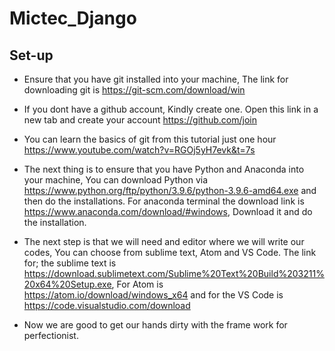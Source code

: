 # Mictec_Django
## Set-up
   - Ensure that you have git installed into your machine, The link for downloading git is <https://git-scm.com/download/win>
   
   - If you dont have a github account, Kindly create one. Open this link in a new tab and create your account <https://github.com/join>
   
   - You can learn the basics of git from this tutorial just one hour <https://www.youtube.com/watch?v=RGOj5yH7evk&t=7s>
   - The next thing is to ensure that you have Python and Anaconda into your machine, You can download Python via     <https://www.python.org/ftp/python/3.9.6/python-3.9.6-amd64.exe> and then do the installations. For anaconda terminal the download link is <https://www.anaconda.com/download/#windows>, Download it and do the installation.
   
   - The next step is that we will need and editor where we will write our codes, You can choose from sublime text, Atom and VS Code. The link for; the sublime text is <https://download.sublimetext.com/Sublime%20Text%20Build%203211%20x64%20Setup.exe>, For Atom is <https://atom.io/download/windows_x64> and for the VS Code is <https://code.visualstudio.com/download>
   
   - Now we are good to get our hands dirty with the frame work for perfectionist.
  
 

